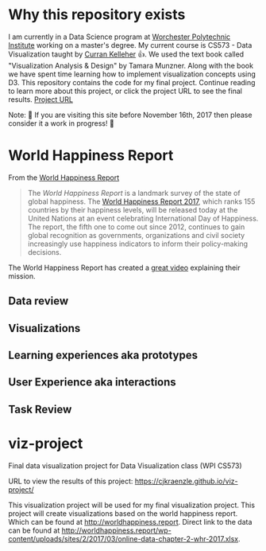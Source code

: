 # Why this repository exists

I am currently in a Data Science program at [Worchester Polytechnic Institute](https://www.wpi.edu) working on a master's degree.  My current course is CS573 - Data Visualization taught by [Curran Kelleher](https://datavis.tech) :thumbsup:.  We used the text book called "Visualization Analysis & Design" by Tamara Munzner.  Along with the book we have spent time learning how to implement visualization concepts using D3.  This repository contains the code for my final project.  Continue reading to learn more about this project, or click the project URL to see the final results.  [Project URL](https://cjkraenzle.github.io/viz-project/)

Note: :construction: If you are visiting this site before November 16th, 2017 then please consider it a work in progress! :construction: 

# World Happiness Report 

From the [World Happiness Report](http://worldhappiness.report/)

> The <i>World Happiness Report</i> is a landmark survey of the state of global happiness.  The [World Happiness Report 2017](http://worldhappiness.report/ed/2017/), which ranks 155 countries by their happiness levels, will be released today at the United Nations at an event celebrating International Day of Happiness.  The report, the fifth one to come out since 2012, continues to gain global recognition as governments, organizations and civil society increasingly use happiness indicators to inform their policy-making decisions.

The World Happiness Report has created a [great video](https://youtu.be/Se2gfFKp1Iw) explaining their mission.

## Data review

## Visualizations

## Learning experiences aka prototypes

## User Experience aka interactions

## Task Review


# viz-project
Final data visualization project for Data Visualization class (WPI CS573)

URL to view the results of this project: https://cjkraenzle.github.io/viz-project/

This visualization project will be used for my final visualization project.  This project will create visualizations based on the world happiness report.  Which can be found at http://worldhappiness.report.  Direct link to the data can be found at http://worldhappiness.report/wp-content/uploads/sites/2/2017/03/online-data-chapter-2-whr-2017.xlsx.


